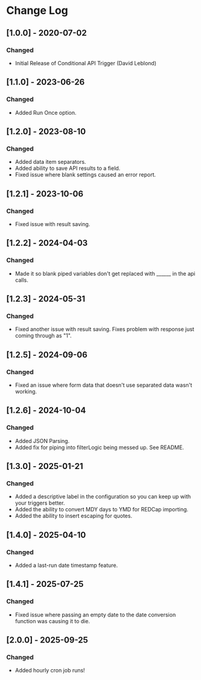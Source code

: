 # Change Log

## [1.0.0] - 2020-07-02
### Changed
- Initial Release of Conditional API Trigger (David Leblond)

## [1.1.0] - 2023-06-26  
### Changed  
- Added Run Once option.  

## [1.2.0] - 2023-08-10  
### Changed
- Added data item separators.  
- Added ability to save API results to a field.  
- Fixed issue where blank settings caused an error report.  

## [1.2.1] - 2023-10-06  
### Changed
- Fixed issue with result saving.  

## [1.2.2] - 2024-04-03  
### Changed  
- Made it so blank piped variables don't get replaced with ______ in the api calls.  

## [1.2.3] - 2024-05-31  
### Changed  
- Fixed another issue with result saving.  Fixes problem with response just coming through as "1".  

## [1.2.5] - 2024-09-06  
### Changed  
- Fixed an issue where form data that doesn't use separated data wasn't working.  

## [1.2.6] - 2024-10-04  
### Changed  
- Added JSON Parsing.
- Added fix for piping into filterLogic being messed up. See README.  

## [1.3.0] - 2025-01-21  
### Changed  
- Added a descriptive label in the configuration so you can keep up with your triggers better.  
- Added the ability to convert MDY days to YMD for REDCap importing.  
- Added the ability to insert escaping for quotes.  

## [1.4.0] - 2025-04-10  
### Changed  
- Added a last-run date timestamp feature.  

## [1.4.1] - 2025-07-25  
### Changed  
- Fixed issue where passing an empty date to the date conversion function was causing it to die.  

## [2.0.0] - 2025-09-25  
### Changed  
- Added hourly cron job runs!  
